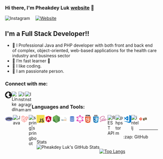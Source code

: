 
### Hi there, I'm Pheakdey Luk [website] 👋

[![Website](https://img.shields.io/website?label=lukpheakdey.com&style=for-the-badge&url=https%3A%2F%2Fcodestackr.com)](http://lukpheakdey.com/)
[<img align="left" alt="Instagram" width="100px" src="https://user-images.githubusercontent.com/10406702/95418317-3e524e80-0905-11eb-87f7-ccbc58923325.jpeg" />][instagram]

## I'm a Full Stack Developer!!

- 🔭  I Professional Java and PHP developer with both front and back end of complex, object-oriented, web-based applications for the health care industry and business sector
- 🌱  I’m fast learner 🤣
- 👯  I like coding.
- 🥅  I am passionate person.

### Connect with me:

[<img align="left" alt="lukpheakdey.com" width="22px" src="https://raw.githubusercontent.com/iconic/open-iconic/master/svg/globe.svg" />][website]
[<img align="left" alt="LinkedIn" width="22px" src="https://cdn.jsdelivr.net/npm/simple-icons@v3/icons/linkedin.svg" />][linkedin]
[<img align="left" alt="Instagram" width="22px" src="https://cdn.jsdelivr.net/npm/simple-icons@v3/icons/instagram.svg" />][instagram]
[<img align="left" alt="Instagram" width="22px" src="https://cdn.jsdelivr.net/npm/simple-icons@v3/icons/gmail.svg" />][instagram]

<br />

### Languages and Tools:

[<img align="left" alt="php" width="26px" src="https://raw.githubusercontent.com/github/explore/80688e429a7d4ef2fca1e82350fe8e3517d3494d/topics/php/php.png" />][website]
[<img align="left" alt="Java" width="26px" src="https://user-images.githubusercontent.com/10406702/95416366-8ae75b00-0900-11eb-87f7-40bc316c586a.png" />][website]
[<img align="left" alt="laravel" width="26px" src="https://raw.githubusercontent.com/github/explore/80688e429a7d4ef2fca1e82350fe8e3517d3494d/topics/laravel/laravel.png" />][website]
[<img align="left" alt="spring|springboot" width="26px" src="https://user-images.githubusercontent.com/10406702/95416723-4e682f00-0901-11eb-9ee3-08e5c8081153.png" />][website]
[<img align="left" alt="JavaScript" width="26px" src="https://raw.githubusercontent.com/github/explore/80688e429a7d4ef2fca1e82350fe8e3517d3494d/topics/javascript/javascript.png" />][website]
[<img align="left" alt="Angular" width="26px" src="https://raw.githubusercontent.com/github/explore/80688e429a7d4ef2fca1e82350fe8e3517d3494d/topics/angular/angular.png" />][website]
[<img align="left" alt="Node.js" width="26px" src="https://raw.githubusercontent.com/github/explore/80688e429a7d4ef2fca1e82350fe8e3517d3494d/topics/nodejs/nodejs.png" />][website]
[<img align="left" alt="MySQL" width="26px" src="https://raw.githubusercontent.com/github/explore/80688e429a7d4ef2fca1e82350fe8e3517d3494d/topics/mysql/mysql.png" />][website]
[<img align="left" alt="SQL" width="26px" src="https://raw.githubusercontent.com/github/explore/80688e429a7d4ef2fca1e82350fe8e3517d3494d/topics/sql/sql.png" />][website]
[<img align="left" alt="GraphQL" width="26px" src="https://raw.githubusercontent.com/github/explore/80688e429a7d4ef2fca1e82350fe8e3517d3494d/topics/graphql/graphql.png" />][website]
[<img align="left" alt="HTML5" width="26px" src="https://raw.githubusercontent.com/github/explore/80688e429a7d4ef2fca1e82350fe8e3517d3494d/topics/html/html.png" />][website]
[<img align="left" alt="CSS3" width="26px" src="https://raw.githubusercontent.com/github/explore/80688e429a7d4ef2fca1e82350fe8e3517d3494d/topics/css/css.png" />][website]
[<img align="left" alt="Sass" width="26px" src="https://raw.githubusercontent.com/github/explore/80688e429a7d4ef2fca1e82350fe8e3517d3494d/topics/sass/sass.png" />][website]
[<img align="left" alt="REST API" width="26px" src="https://user-images.githubusercontent.com/10406702/95417311-c125da00-0902-11eb-9354-5e74b8f8c069.png" />][website]
[<img align="left" alt="phpstorm" width="26px" src="https://user-images.githubusercontent.com/10406702/95417434-0d711a00-0903-11eb-9442-7eb0d51f2db2.jpg" />][website]
[<img align="left" alt="Visual Studio Code" width="26px" src="https://raw.githubusercontent.com/github/explore/80688e429a7d4ef2fca1e82350fe8e3517d3494d/topics/visual-studio-code/visual-studio-code.png" />][website]
[<img align="left" alt="intellj" width="26px" src="https://user-images.githubusercontent.com/10406702/95417483-2b3e7f00-0903-11eb-9d80-d1b09e6c5939.png" />][website]
[<img align="left" alt="Git" width="26px" src="https://raw.githubusercontent.com/github/explore/80688e429a7d4ef2fca1e82350fe8e3517d3494d/topics/git/git.png" />][website]
<br />
<br />

---
<summary>:zap: GitHub Stats</summary>
<img align="left" alt="Pheakdey Luk's GitHub Stats" src="https://github-readme-stats.codestackr.vercel.app/api?username=lukpheakdey&show_icons=true&hide_border=true" />

[![Top Langs](https://github-readme-stats.vercel.app/api/top-langs/?username=lukpheakdey&layout=compact)](https://github.com/anuraghazra/github-readme-stats)


[website]: http://lukpheakdey.com/
[instagram]: https://www.instagram.com/luk_pheakdey/
[linkedin]: https://www.linkedin.com/in/pheakdey-luk/
